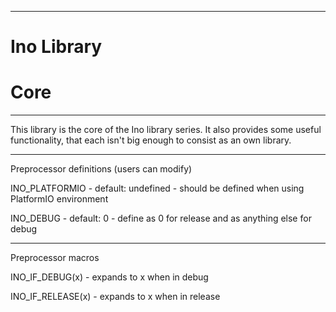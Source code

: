 ---------------------------------------------------------------
#                         Ino Library                         #
#                            Core                             #
---------------------------------------------------------------

This library is the core of the Ino library series. It also provides some useful functionality, that each isn't big enough to consist as an own library.

---------------------------------------------------------------

Preprocessor definitions (users can modify)

INO_PLATFORMIO      - default: undefined - should be defined when using PlatformIO environment

INO_DEBUG           - default: 0         - define as 0 for release and as anything else for debug

---------------------------------------------------------------

Preprocessor macros

INO_IF_DEBUG(x)     - expands to x when in debug

INO_IF_RELEASE(x)   - expands to x when in release
